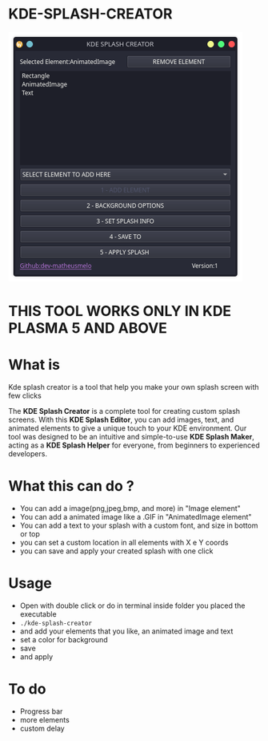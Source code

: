# KDE-SPLASH-CREATOR
![Interface](assets/screenshot.png "Screenshot demonstration")
<h1>THIS TOOL WORKS ONLY IN KDE PLASMA 5 AND ABOVE</h1>
<h1>What is</h1>
<p>Kde splash creator is a tool that help you make your own splash screen with few clicks</p>

The **KDE Splash Creator** is a complete tool for creating custom splash screens. With this **KDE Splash Editor**, you can add images, text, and animated elements to give a unique touch to your KDE environment. Our tool was designed to be an intuitive and simple-to-use **KDE Splash Maker**, acting as a **KDE Splash Helper** for everyone, from beginners to experienced developers.
<h1>What this can do ?</h1>
<ul>
  <li>You can add a image(png,jpeg,bmp, and more) in "Image element"</li>
  <li>You can add a animated image like a .GIF in "AnimatedImage element"</li>
  <li>You can add a text to your splash with a custom font, and size in bottom or top</li>
  <li>you can set a custom location in all elements with X e Y coords</li>
  <li>you can save and apply your created splash with one click</li>
</ul>
<h1>Usage</h1>
<ul>
  <li>Open with double click or do in terminal inside folder you placed the executable</li>
  <li><code>./kde-splash-creator</code></li>
  <li>and add your elements that you like, an animated image and text</li>
  <li>set a color for background</li>
  <li>save</li>
  <li>and apply</li>
</ul>
<h1>To do</h1>
<ul>
  <li>Progress bar</li>
  <li>more elements</li>
  <li>custom delay</li>
</ul>




